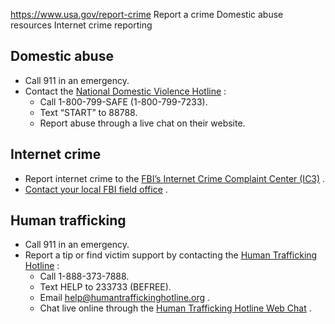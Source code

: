 

https://www.usa.gov/report-crime
Report a crime
Domestic abuse resources
Internet crime reporting

Domestic abuse
--------------

* Call 911 in an emergency.
* Contact the
  [National Domestic Violence Hotline](https://www.thehotline.org/)
  :
  + Call 1-800-799-SAFE (1-800-799-7233).
  + Text “START” to 88788.
  + Report abuse through a live chat on their website.

Internet crime
--------------

* Report internet crime to the
  [FBI’s Internet Crime Complaint Center (IC3)](https://www.ic3.gov/)
  .
* [Contact your local FBI field office](https://www.fbi.gov/contact-us/field-offices)
  .

Human trafficking
-----------------

* Call 911 in an emergency.
* Report a tip or find victim support by contacting the
  [Human Trafficking Hotline](https://humantraffickinghotline.org/en)
  :
  + Call 1-888-373-7888.
  + Text HELP to 233733 (BEFREE).
  + Email
    [help@humantraffickinghotline.org](mailto:help@humantraffickinghotline.org)
    .
  + Chat live online through the
    [Human Trafficking Hotline Web Chat](https://humantraffickinghotline.org/en/chat)
    .
